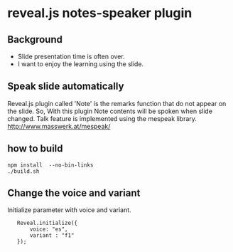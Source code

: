 # reveal.js notes-speaker plugin

## Background

* Slide presentation time is often over.
* I want to enjoy the learning using the slide.

## Speak slide automatically

Reveal.js plugin called 'Note' is the remarks function that do not appear on the slide.
So, With this plugin Note contents will be spoken when slide changed.
Talk feature is implemented using the mespeak library. http://www.masswerk.at/mespeak/

## how to build

```
npm install  --no-bin-links
./build.sh
```

## Change the voice and variant

Initialize parameter with voice and variant.

```
   Reveal.initialize({
       voice: "es",
       variant : "f1"
   });
```

